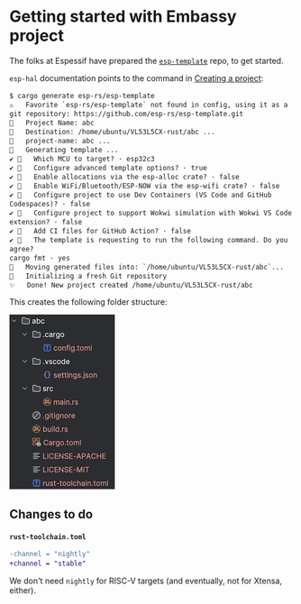 # Getting started with Embassy project

The folks at Espessif have prepared the [`esp-template`](https://github.com/esp-rs/esp-template) repo, to get started.

`esp-hal` documentation points to the command in [Creating a project](https://docs.esp-rs.org/esp-hal/esp-hal/0.18.0/esp32c3/esp_hal/#creating-a-project):

```
$ cargo generate esp-rs/esp-template
⚠️   Favorite `esp-rs/esp-template` not found in config, using it as a git repository: https://github.com/esp-rs/esp-template.git
🤷   Project Name: abc
🔧   Destination: /home/ubuntu/VL53L5CX-rust/abc ...
🔧   project-name: abc ...
🔧   Generating template ...
✔ 🤷   Which MCU to target? · esp32c3
✔ 🤷   Configure advanced template options? · true
✔ 🤷   Enable allocations via the esp-alloc crate? · false
✔ 🤷   Enable WiFi/Bluetooth/ESP-NOW via the esp-wifi crate? · false
✔ 🤷   Configure project to use Dev Containers (VS Code and GitHub Codespaces)? · false
✔ 🤷   Configure project to support Wokwi simulation with Wokwi VS Code extension? · false
✔ 🤷   Add CI files for GitHub Action? · false
✔ 🤷   The template is requesting to run the following command. Do you agree?
cargo fmt · yes
🔧   Moving generated files into: `/home/ubuntu/VL53L5CX-rust/abc`...
🔧   Initializing a fresh Git repository
✨   Done! New project created /home/ubuntu/VL53L5CX-rust/abc
```

This creates the following folder structure:

![](.images/abc-tree.png)


## Changes to do

**`rust-toolchain.toml`**

```diff
-channel = "nightly"
+channel = "stable"
```

We don't need `nightly` for RISC-V targets (and eventually, not for Xtensa, either).

